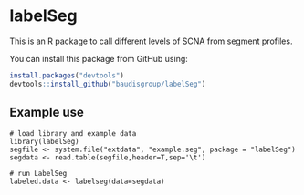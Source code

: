 # labelSeg

This is an R package to call different levels of SCNA from segment profiles.

You can install this package from GitHub using:

```r
install.packages("devtools")
devtools::install_github("baudisgroup/labelSeg")
```

## Example use

```{r}
# load library and example data
library(labelSeg)
segfile <- system.file("extdata", "example.seg", package = "labelSeg")
segdata <- read.table(segfile,header=T,sep='\t')

# run LabelSeg
labeled.data <- labelseg(data=segdata)
```
